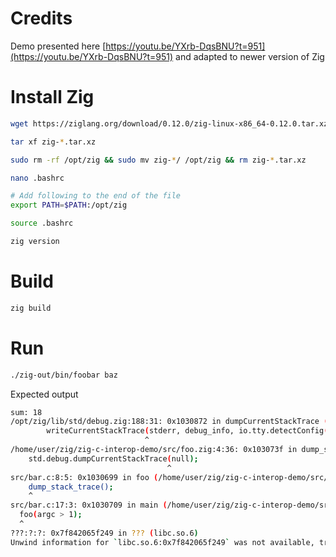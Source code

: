 # Credits

Demo presented here [https://youtu.be/YXrb-DqsBNU?t=951](https://youtu.be/YXrb-DqsBNU?t=951) and adapted to newer version of Zig

# Install Zig

```sh
wget https://ziglang.org/download/0.12.0/zig-linux-x86_64-0.12.0.tar.xz

tar xf zig-*.tar.xz

sudo rm -rf /opt/zig && sudo mv zig-*/ /opt/zig && rm zig-*.tar.xz

nano .bashrc

# Add following to the end of the file
export PATH=$PATH:/opt/zig

source .bashrc

zig version
```

# Build

```sh
zig build
```

# Run

```sh
./zig-out/bin/foobar baz
```

Expected output

```sh
sum: 18
/opt/zig/lib/std/debug.zig:188:31: 0x1030872 in dumpCurrentStackTrace (foobar)
        writeCurrentStackTrace(stderr, debug_info, io.tty.detectConfig(io.getStdErr()), start_addr) catch |err| {
                              ^
/home/user/zig/zig-c-interop-demo/src/foo.zig:4:36: 0x103073f in dump_stack_trace (foobar)
    std.debug.dumpCurrentStackTrace(null);
                                   ^
src/bar.c:8:5: 0x1030699 in foo (/home/user/zig/zig-c-interop-demo/src/bar.c)
    dump_stack_trace();
    ^
src/bar.c:17:3: 0x1030709 in main (/home/user/zig/zig-c-interop-demo/src/bar.c)
  foo(argc > 1);
  ^
???:?:?: 0x7f842065f249 in ??? (libc.so.6)
Unwind information for `libc.so.6:0x7f842065f249` was not available, trace may be incomplete
```
